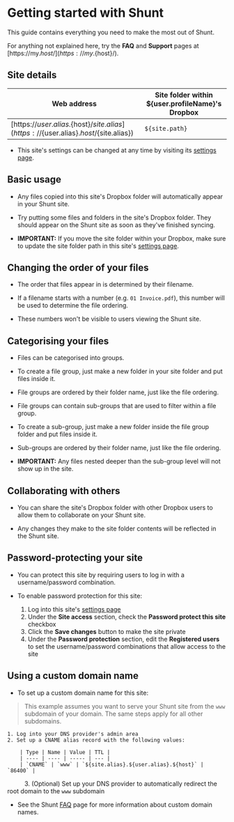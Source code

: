 # Getting started with Shunt

This guide contains everything you need to make the most out of Shunt.

For anything not explained here, try the **FAQ** and **Support** pages at [https://my.${host}/](https://my.${host}/).

## Site details

| Web address | Site folder within ${user.profileName}'s Dropbox |
| ----------- | ------------------------------------------------ |
| [https://${user.alias}.${host}/${site.alias}](https://${user.alias}.${host}/${site.alias}) | `${site.path}` |


- This site's settings can be changed at any time by visiting its [settings page](https://my.${host}/sites/${site.alias}/settings).


## Basic usage

- Any files copied into this site's Dropbox folder will automatically appear in your Shunt site.

- Try putting some files and folders in the site's Dropbox folder. They should appear on the Shunt site as soon as they've finished syncing.

- **IMPORTANT:** If you move the site folder within your Dropbox, make sure to update the site folder path in this site's [settings page](https://my.${host}/sites/${site.alias}/settings).


## Changing the order of your files

- The order that files appear in is determined by their filename.

- If a filename starts with a number (e.g. `01 Invoice.pdf`), this number will be used to determine the file ordering.

- These numbers won't be visible to users viewing the Shunt site.


## Categorising your files

- Files can be categorised into groups.

- To create a file group, just make a new folder in your site folder and put files inside it.

- File groups are ordered by their folder name, just like the file ordering.

- File groups can contain sub-groups that are used to filter within a file group.

- To create a sub-group, just make a new folder inside the file group folder and put files inside it.

- Sub-groups are ordered by their folder name, just like the file ordering.

- **IMPORTANT:** Any files nested deeper than the sub-group level will not show up in the site.


## Collaborating with others

- You can share the site's Dropbox folder with other Dropbox users to allow them to collaborate on your Shunt site.

- Any changes they make to the site folder contents will be reflected in the Shunt site.


## Password-protecting your site

- You can protect this site by requiring users to log in with a username/password combination.

- To enable password protection for this site:
	1. Log into this site's [settings page](https://my.${host}/sites/${site.alias}/settings)
	2. Under the **Site access** section, check the **Password protect this site** checkbox
	3. Click the **Save changes** button to make the site private
	4. Under the **Password protection** section, edit the **Registered users** to set the username/password combinations that allow access to the site


## Using a custom domain name

- To set up a custom domain name for this site:
> This example assumes you want to serve your Shunt site from the `www` subdomain of your domain. The same steps apply for all other subdomains.

	1. Log into your DNS provider's admin area
	2. Set up a CNAME alias record with the following values:

		| Type | Name | Value | TTL |
		| ---- | ---- | ----- | --- |
		| `CNAME` | `www` | `${site.alias}.${user.alias}.${host}` | `86400` |


          3. (Optional) Set up your DNS provider to automatically redirect the root domain to the `www` subdomain

- See the Shunt [FAQ](https://my.${host}/faq) page for more information about custom domain names.
